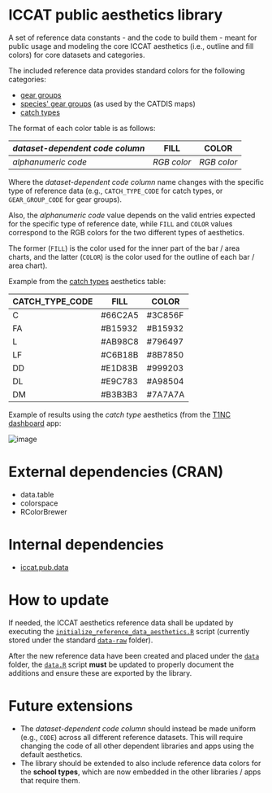 # ICCAT public aesthetics library

A set of reference data constants - and the code to build them - meant for public usage and modeling the core ICCAT aesthetics (i.e., outline and fill colors) for core datasets and categories.

The included reference data provides standard colors for the following categories:

-   [gear groups](https://github.com/stats-ICCAT/iccat.pub.aes/blob/main/data/REF_GEAR_GROUPS_COLORS.rda)
-   [species' gear groups](https://github.com/stats-ICCAT/iccat.pub.aes/blob/main/data/REF_SPECIES_GEAR_GROUPS_COLORS.rda) (as used by the CATDIS maps)
-   [catch types](https://github.com/stats-ICCAT/iccat.pub.aes/blob/main/data/REF_CATCH_TYPES_COLORS.rda)

The format of each color table is as follows:

|*dataset-dependent code column*|FILL   |COLOR|
|-------------------------------|---------|-------|
|*alphanumeric code*            |*RGB color*|*RGB color*|

Where the *dataset-dependent code column* name changes with the specific type of reference data (e.g., `CATCH_TYPE_CODE` for catch types, or `GEAR_GROUP_CODE` for gear groups). 

Also, the *alphanumeric code* value depends on the valid entries expected for the specific type of reference date, while `FILL` and `COLOR` values correspond to the RGB colors for the two different types of aesthetics.

The former (`FILL`) is the color used for the inner part of the bar / area charts, and the latter (`COLOR`) is the color used for the outline of each bar / area chart).

Example from the [catch types](https://github.com/stats-ICCAT/iccat.pub.aes/blob/main/data/REF_CATCH_TYPES_COLORS.rda) aesthetics table:

|CATCH_TYPE_CODE|FILL   |COLOR  |
|---------------|-------|-------|
|C              |#66C2A5|#3C856F|
|FA             |#B15932|#B15932|
|L              |#AB98C8|#796497|
|LF             |#C6B18B|#8B7850|
|DD             |#E1D83B|#999203|
|DL             |#E9C783|#A98504|
|DM             |#B3B3B3|#7A7A7A|

Example of results using the *catch type* aesthetics (from the [T1NC dashboard](https://iccat.shinyapps.io/T1NC_dashboard) app:

![image](https://github.com/user-attachments/assets/91fec789-eb57-4e75-b74c-48153d53799a)

# External dependencies (CRAN)

-   data.table
-   colorspace
-   RColorBrewer

# Internal dependencies

-   [iccat.pub.data](https://github.com/stats-ICCAT/iccat.pub.data)

# How to update

If needed, the ICCAT aesthetics reference data shall be updated by executing the [`initialize_reference_data_aesthetics.R`](https://github.com/stats-ICCAT/iccat.pub.aes/blob/main/data-raw/initialize_reference_data_aesthetics.R) script (currently stored under the standard [`data-raw`](https://github.com/stats-ICCAT/iccat.pub.aes/tree/main/data-raw) folder).

After the new reference data have been created and placed under the [`data`](https://github.com/stats-ICCAT/iccat.pub.aes/tree/main/data) folder, the [`data.R`](https://github.com/stats-ICCAT/iccat.pub.aes/blob/main/data/data.R) script **must** be updated to properly document the additions and ensure these are exported by the library.

# Future extensions

+ The *dataset-dependent code column* should instead be made uniform (e.g., `CODE`) across all different reference datasets. This will require changing the code of all other dependent libraries and apps using the default aesthetics. 
+ The library should be extended to also include reference data colors for the **school types**, which are now embedded in the other libraries / apps that require them. 
 
